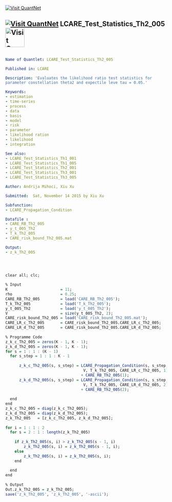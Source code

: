 
[<img src="https://github.com/QuantLet/Styleguide-and-Validation-procedure/blob/master/pictures/banner.png" alt="Visit QuantNet">](http://quantlet.de/index.php?p=info)

## [<img src="https://github.com/QuantLet/Styleguide-and-Validation-procedure/blob/master/pictures/qloqo.png" alt="Visit QuantNet">](http://quantlet.de/) **LCARE_Test_Statistics_Th2_005** [<img src="https://github.com/QuantLet/Styleguide-and-Validation-procedure/blob/master/pictures/QN2.png" width="60" alt="Visit QuantNet 2.0">](http://quantlet.de/d3/ia)


```yaml

Name of Quantlet: LCARE_Test_Statistics_Th2_005

Published in: LCARE

Description: 'Evaluates the likelihood ratio test statistics for
parameter constellation theta2 and expectile leve tau = 0.05.'

Keywords:
- estimation
- time-series
- process
- data
- basis
- model   
- risk
- parameter
- likelihood ration
- likelihood
- integration

See also: 
- LCARE_Test_Statistics_Th1_001
- LCARE_Test_Statistics_Th1_005
- LCARE_Test_Statistics_Th2_001
- LCARE_Test_Statistics_Th3_001
- LCARE_Test_Statistics_Th3_005

Author: Andrija Mihoci, Xiu Xu

Submitted:  Sat, November 14 2015 by Xiu Xu

Subfunction:
- LCARE_Propagation_Condition

Datafile : 
- CARE_RB_Th2_005
- y_t_005_Th2
- T_k_Th2_005
- CARE_risk_bound_Th2_005.mat

Output:
- z_k_Th2_005

```




```R


 
clear all; clc;
 
% Input
K                       = 11;                                     
rho                     = 0.25;                                 
CARE_RB_Th2_005         = load('CARE_RB_Th2_005'); 
T_k_Th2_005             = load('T_k_Th2_005');          
y_t_005_Th2             = load('y_t_005_Th2');
V                       = size(y_t_005_Th2, 2);
CARE_risk_bound_Th2_005 = load('CARE_risk_bound_Th2_005.mat');
CARE_LR_c_Th2_005       = CARE_risk_bound_Th2_005.CARE_LR_c_Th2_005;
CARE_LR_d_Th2_005       = CARE_risk_bound_Th2_005.CARE_LR_d_Th2_005;
 
% Programme Code
z_k_c_Th2_005 = zeros(K - 1, K - 1); 
z_k_d_Th2_005 = zeros(K - 1, K - 1);
for s = 1 : 1 : (K - 1)
  for s_step = 1 : 1 : K - 1
      
      z_k_c_Th2_005(s, s_step) = LCARE_Propagation_Condition(s, s_step, ...
                                  V, T_k_Th2_005, CARE_LR_c_Th2_005, 1)...
                                 + CARE_RB_Th2_005(1);
      z_k_d_Th2_005(s, s_step) = LCARE_Propagation_Condition(s, s_step, ...
                                  V, T_k_Th2_005, CARE_LR_d_Th2_005, 2)...
                                 + CARE_RB_Th2_005(2);
                             
  end
end
z_k_c_Th2_005 = diag(z_k_c_Th2_005); 
z_k_d_Th2_005 = diag(z_k_d_Th2_005);
z_k_Th2_005   = [z_k_c_Th2_005, z_k_d_Th2_005];
 
for i = 1 : 1 : 2
  for s = 2 : 1 : length(z_k_Th2_005)
      
    if z_k_Th2_005(s, i) > z_k_Th2_005(s - 1, i)
        z_k_Th2_005(s, i) = z_k_Th2_005(s - 1, i);
    else
        z_k_Th2_005(s, i) = z_k_Th2_005(s, i);
    end
    
  end
end
 
% Output
Out.z_k_Th2_005 = z_k_Th2_005;
save('z_k_Th2_005', 'z_k_Th2_005', '-ascii');
 

 
